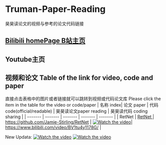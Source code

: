 # Truman-Paper-Reading
昊昊读论文的视频与参考的论文代码链接
## <a href="https://space.bilibili.com/66821377/">Bilibili homePage B站主页</a>
## Youtube主页
## 视频和论文 Table of the link for video, code and paper 
直接点击表格中的图片或者链接就可以跳转到视频或代码论文库
Please click the item in the table for the video or code/paper
| 名称 index| 论文 paper | 代码code(official/readable) | 昊昊读论文paper reading | 昊昊读代码 coding sharing | 
| ------- | ------- | ------- | ------- | ------- |
| RetNet   |   <a href="https://arxiv.org/abs/2307.08621">RetNet </a> | https://github.com/Jamie-Stirling/RetNet | [![Watch the video](https://i2.hdslb.com/bfs/archive/b7cc9fa114d56d36c3cf0dd92cae2652a2b2d20b.jpg@320w_200h_1c_!web-space-index-myvideo.avif)](https://www.bilibili.com/video/BV1K841127tC/)| https://www.bilibili.com/video/BV1tu4y1178G/ |



New Updata:
[![Watch the video](https://i2.hdslb.com/bfs/archive/b7cc9fa114d56d36c3cf0dd92cae2652a2b2d20b.jpg@320w_200h_1c_!web-space-index-myvideo.avif)](https://www.bilibili.com/video/BV1K841127tC/)
[![Watch the video](https://i0.hdslb.com/bfs/archive/21b8044a99b5e909e4542bb07b3d549990b5cfc6.jpg@320w_200h_1c_!web-space-index-myvideo.avif)](https://www.bilibili.com/video/BV1tu4y1178G/)

